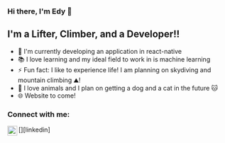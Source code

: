 ### Hi there, I'm Edy 👋

## I'm a Lifter, Climber, and a Developer!!

- 🌱 I'm currently developing an application in react-native
- 📚 I love learning and my ideal field to work in is machine learning
- ⚡ Fun fact: I like to experience life! I am planning on skydiving and mountain climbing ⛰️!
- 🐶 I love animals and I plan on getting a dog and a cat in the future 🐱
- 🌐 Website to come!

### Connect with me:

[<img align="left" alt="codeSTACKr | LinkedIn" width="22px" src="https://cdn.jsdelivr.net/npm/simple-icons@v3/icons/linkedin.svg" />][linkedin]

<br />

